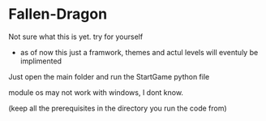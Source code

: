 # Fallen-Dragon

Not sure what this is yet. try for yourself
* as of now this just a framwork, themes and actul levels will eventuly be implimented

Just open the main folder and run the StartGame python file

module os may not work with windows, I dont know.

(keep all the prerequisites in the directory you run the code from)
